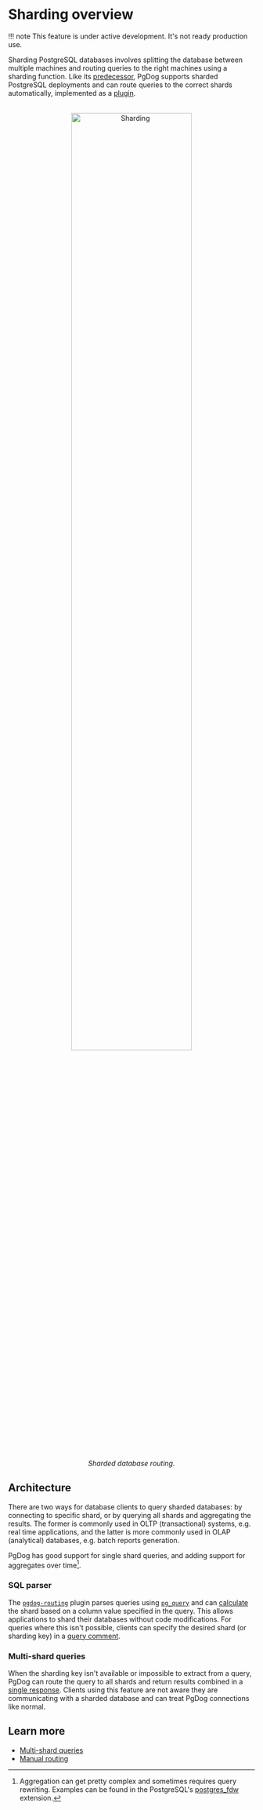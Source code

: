 # Sharding overview

!!! note
    This feature is under active development. It's not ready production use.

Sharding PostgreSQL databases involves splitting the database between multiple machines and routing queries to the right machines using a sharding function. Like its [predecessor](https://github.com/levkk/pgcat), PgDog supports sharded PostgreSQL deployments and can route queries to the correct shards automatically, implemented as a [plugin](../plugins/index.md).

<center style="margin-top: 2rem;">
    <img src="/images/sharding.png" width="70%" alt="Sharding" />
    <p><i>Sharded database routing.</i></p>
</center>

## Architecture

There are two ways for database clients to query sharded databases: by connecting to specific shard, or by querying all shards and aggregating the results. The former is commonly used in OLTP (transactional) systems, e.g. real time applications, and the latter is more commonly used in OLAP (analytical) databases, e.g. batch reports generation.

PgDog has good support for single shard queries, and adding support for aggregates over time[^1].

[^1]: Aggregation can get pretty complex and sometimes requires query rewriting. Examples can be found in the PostgreSQL's [postgres_fdw](https://www.postgresql.org/docs/current/postgres-fdw.html) extension.

### SQL parser

The [`pgdog-routing`](https://github.com/levkk/pgdog/tree/main/plugins/pgdog-routing) plugin parses queries using [`pg_query`](https://docs.rs/pg_query/latest/pg_query/) and can [calculate](automatic-routing.md) the shard based on a column value specified in the query. This allows applications to shard their databases without code modifications. For queries where this isn't possible, clients can specify the desired shard (or sharding key) in a [query comment](manual-routing.md).

### Multi-shard queries

When the sharding key isn't available or impossible to extract from a query, PgDog can route the query to all shards and return results combined in a [single response](cross-shard.md). Clients using this feature are not aware they are communicating with a sharded database and can treat PgDog connections like normal.

## Learn more

- [Multi-shard queries](cross-shard.md)
- [Manual routing](manual-routing.md)
